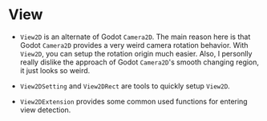 # View

* `View2D` is an alternate of Godot `Camera2D`. The main reason here is that Godot `Camera2D` provides a very weird camera rotation behavior. With `View2D`, you can setup the rotation origin much easier. Also, I personlly really dislike the approach of Godot `Camera2D`'s smooth changing region, it just looks so weird.

* `View2DSetting` and `View2DRect` are tools to quickly setup `View2D`.

* `View2DExtension` provides some common used functions for entering view detection.
